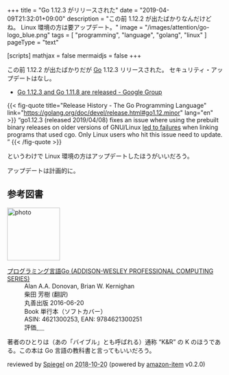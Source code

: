 +++
title = "Go 1.12.3 がリリースされた"
date = "2019-04-09T21:32:01+09:00"
description = "この前 1.12.2 が出たばかりなんだけどね。 Linux 環境の方は要アップデート。"
image = "/images/attention/go-logo_blue.png"
tags  = [ "programming", "language", "golang", "linux" ]
pageType = "text"

[scripts]
  mathjax = false
  mermaidjs = false
+++

この前 1.12.2 が出たばかりだが [Go] 1.12.3 リリースされた。
セキュリティ・アップデートはなし。

- [Go 1.12.3 and Go 1.11.8 are released - Google Group](https://groups.google.com/forum/#!topic/golang-announce/o8f9J4WQhKs)

{{< fig-quote title="Release History - The Go Programming Language" link="https://golang.org/doc/devel/release.html#go1.12.minor" lang="en" >}}
<q>go1.12.3 (released 2019/04/08) fixes an issue where using the prebuilt binary releases on older versions of GNU/Linux <a href="https://golang.org/issue/31293">led to failures</a> when linking programs that used cgo. Only Linux users who hit this issue need to update. </q>
{{< /fig-quote >}}

というわけで Linux 環境の方はアップデートしたほうがいいだろう。

アップデートは計画的に。

[Go]: https://golang.org/ "The Go Programming Language"
[Go 言語]: https://golang.org/ "The Go Programming Language"

## 参考図書

<div class="hreview">
  <div class="photo"><a class="item url" href="https://www.amazon.co.jp/%E3%83%97%E3%83%AD%E3%82%B0%E3%83%A9%E3%83%9F%E3%83%B3%E3%82%B0%E8%A8%80%E8%AA%9EGo-ADDISON-WESLEY-PROFESSIONAL-COMPUTING-Donovan/dp/4621300253?SubscriptionId=AKIAJYVUJ3DMTLAECTHA&tag=baldandersinf-22&linkCode=xm2&camp=2025&creative=165953&creativeASIN=4621300253"><img src="https://images-fe.ssl-images-amazon.com/images/I/41meaSLNFfL._SL160_.jpg" width="123" alt="photo"></a></div>
  <dl class="fn">
    <dt><a href="https://www.amazon.co.jp/%E3%83%97%E3%83%AD%E3%82%B0%E3%83%A9%E3%83%9F%E3%83%B3%E3%82%B0%E8%A8%80%E8%AA%9EGo-ADDISON-WESLEY-PROFESSIONAL-COMPUTING-Donovan/dp/4621300253?SubscriptionId=AKIAJYVUJ3DMTLAECTHA&tag=baldandersinf-22&linkCode=xm2&camp=2025&creative=165953&creativeASIN=4621300253">プログラミング言語Go (ADDISON-WESLEY PROFESSIONAL COMPUTING SERIES)</a></dt>
	<dd>Alan A.A. Donovan, Brian W. Kernighan</dd>
	<dd>柴田 芳樹 (翻訳)</dd>
    <dd>丸善出版 2016-06-20</dd>
    <dd>Book 単行本（ソフトカバー）</dd>
    <dd>ASIN: 4621300253, EAN: 9784621300251</dd>
    <dd>評価<abbr class="rating fa-sm" title="5">&nbsp;<i class="fas fa-star"></i>&nbsp;<i class="fas fa-star"></i>&nbsp;<i class="fas fa-star"></i>&nbsp;<i class="fas fa-star"></i>&nbsp;<i class="fas fa-star"></i></abbr></dd>
  </dl>
  <p class="description">著者のひとりは（あの「バイブル」とも呼ばれる）通称 “K&amp;R” の K のほうである。この本は Go 言語の教科書と言ってもいいだろう。</p>
  <p class="powered-by" >reviewed by <a href='#maker' class='reviewer'>Spiegel</a> on <abbr class="dtreviewed" title="2018-10-20">2018-10-20</abbr> (powered by <a href="https://github.com/spiegel-im-spiegel/amazon-item" >amazon-item</a> v0.2.0)</p>
</div>
